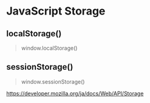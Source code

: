 # JavaScript Storage

## localStorage()

> window.localStorage()

## sessionStorage()

> window.sessionStorage()

https://developer.mozilla.org/ja/docs/Web/API/Storage

